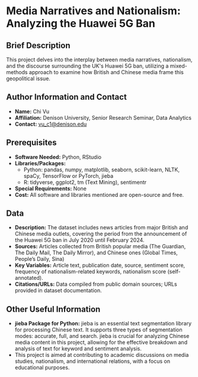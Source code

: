 # Media Narratives and Nationalism: Analyzing the Huawei 5G Ban

## Brief Description
This project delves into the interplay between media narratives, nationalism, and the discourse surrounding the UK's Huawei 5G ban, utilizing a mixed-methods approach to examine how British and Chinese media frame this geopolitical issue.

## Author Information and Contact
- **Name:** Chi Vu
- **Affiliation:** Denison University, Senior Research Seminar, Data Analytics 
- **Contact:** vu_c1@denison.edu

## Prerequisites
- **Software Needed:** Python, RStudio 
- **Libraries/Packages:** 
  - Python: pandas, numpy, matplotlib, seaborn, scikit-learn, NLTK, spaCy, TensorFlow or PyTorch, jieba
  - R: tidyverse, ggplot2, tm (Text Mining), sentimentr
- **Special Requirements:** None
- **Cost:** All software and libraries mentioned are open-source and free.

## Data
- **Description:** The dataset includes news articles from major British and Chinese media outlets, covering the period from the announcement of the Huawei 5G ban in July 2020 until February 2024.
- **Sources:** Articles collected from British popular media (The Guardian, The Daily Mail, The Daily Mirror), and Chinese ones (Global Times, People’s Daily, Sina)
- **Key Variables:** Article text, publication date, source, sentiment score, frequency of nationalism-related keywords, nationalism score (self-annotated).
- **Citations/URLs:** Data compiled from public domain sources; URLs provided in dataset documentation.


## Other Useful Information
- **jieba Package for Python:** jieba is an essential text segmentation library for processing Chinese text. It supports three types of segmentation modes: accurate, full, and search. jieba is crucial for analyzing Chinese media content in this project, allowing for the effective breakdown and analysis of text for keyword and sentiment analysis.
- This project is aimed at contributing to academic discussions on media studies, nationalism, and international relations, with a focus on educational purposes.
